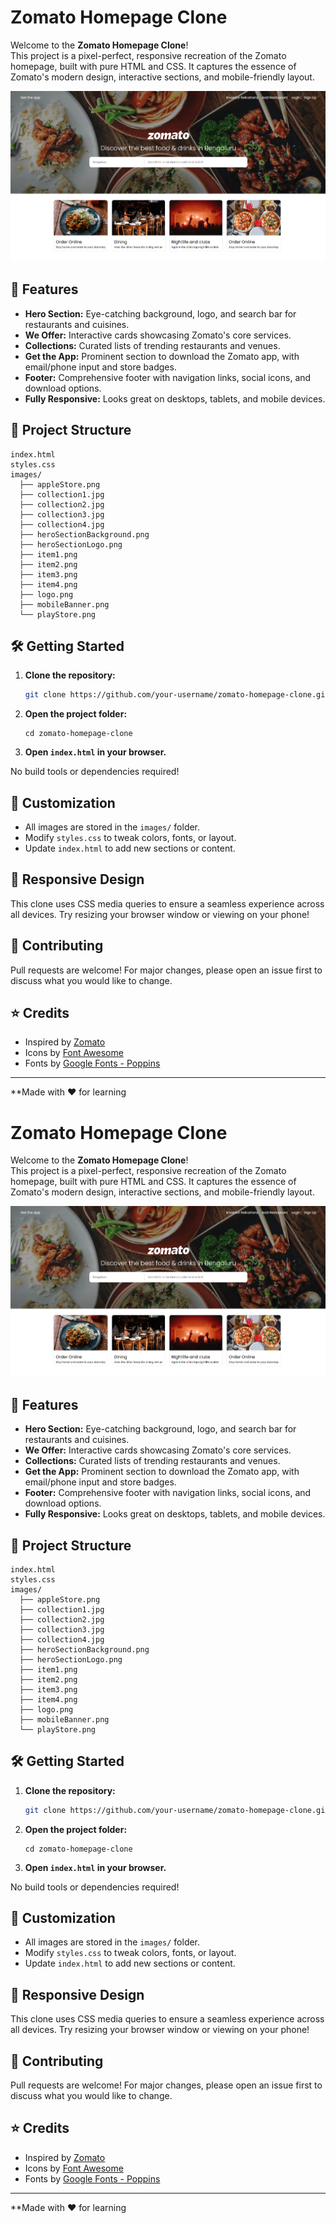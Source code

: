 # Zomato Homepage Clone

Welcome to the **Zomato Homepage Clone**!  
This project is a pixel-perfect, responsive recreation of the Zomato homepage, built with pure HTML and CSS. It captures the essence of Zomato's modern design, interactive sections, and mobile-friendly layout.

![Zomato Homepage Screenshot](images/final_output.png)

## 🚀 Features

- **Hero Section:** Eye-catching background, logo, and search bar for restaurants and cuisines.
- **We Offer:** Interactive cards showcasing Zomato's core services.
- **Collections:** Curated lists of trending restaurants and venues.
- **Get the App:** Prominent section to download the Zomato app, with email/phone input and store badges.
- **Footer:** Comprehensive footer with navigation links, social icons, and download options.
- **Fully Responsive:** Looks great on desktops, tablets, and mobile devices.

## 📁 Project Structure

```
index.html
styles.css
images/
  ├── appleStore.png
  ├── collection1.jpg
  ├── collection2.jpg
  ├── collection3.jpg
  ├── collection4.jpg
  ├── heroSectionBackground.png
  ├── heroSectionLogo.png
  ├── item1.png
  ├── item2.png
  ├── item3.png
  ├── item4.png
  ├── logo.png
  ├── mobileBanner.png
  └── playStore.png
```

## 🛠️ Getting Started

1. **Clone the repository:**
   ```sh
   git clone https://github.com/your-username/zomato-homepage-clone.git
   ```
2. **Open the project folder:**
   ```
   cd zomato-homepage-clone
   ```
3. **Open `index.html` in your browser.**

No build tools or dependencies required!

## 🎨 Customization

- All images are stored in the `images/` folder.
- Modify `styles.css` to tweak colors, fonts, or layout.
- Update `index.html` to add new sections or content.

## 📱 Responsive Design

This clone uses CSS media queries to ensure a seamless experience across all devices. Try resizing your browser window or viewing on your phone!

## 🤝 Contributing

Pull requests are welcome! For major changes, please open an issue first to discuss what you would like to change.

## ⭐ Credits

- Inspired by [Zomato](https://www.zomato.com/)
- Icons by [Font Awesome](https://fontawesome.com/)
- Fonts by [Google Fonts - Poppins](https://fonts.google.com/specimen/Poppins)

---

**Made with ❤️ for learning
# Zomato Homepage Clone

Welcome to the **Zomato Homepage Clone**!  
This project is a pixel-perfect, responsive recreation of the Zomato homepage, built with pure HTML and CSS. It captures the essence of Zomato's modern design, interactive sections, and mobile-friendly layout.

![Zomato Homepage Screenshot](images/final_output.png)

## 🚀 Features

- **Hero Section:** Eye-catching background, logo, and search bar for restaurants and cuisines.
- **We Offer:** Interactive cards showcasing Zomato's core services.
- **Collections:** Curated lists of trending restaurants and venues.
- **Get the App:** Prominent section to download the Zomato app, with email/phone input and store badges.
- **Footer:** Comprehensive footer with navigation links, social icons, and download options.
- **Fully Responsive:** Looks great on desktops, tablets, and mobile devices.

## 📁 Project Structure

```
index.html
styles.css
images/
  ├── appleStore.png
  ├── collection1.jpg
  ├── collection2.jpg
  ├── collection3.jpg
  ├── collection4.jpg
  ├── heroSectionBackground.png
  ├── heroSectionLogo.png
  ├── item1.png
  ├── item2.png
  ├── item3.png
  ├── item4.png
  ├── logo.png
  ├── mobileBanner.png
  └── playStore.png
```

## 🛠️ Getting Started

1. **Clone the repository:**
   ```sh
   git clone https://github.com/your-username/zomato-homepage-clone.git
   ```
2. **Open the project folder:**
   ```
   cd zomato-homepage-clone
   ```
3. **Open `index.html` in your browser.**

No build tools or dependencies required!

## 🎨 Customization

- All images are stored in the `images/` folder.
- Modify `styles.css` to tweak colors, fonts, or layout.
- Update `index.html` to add new sections or content.

## 📱 Responsive Design

This clone uses CSS media queries to ensure a seamless experience across all devices. Try resizing your browser window or viewing on your phone!

## 🤝 Contributing

Pull requests are welcome! For major changes, please open an issue first to discuss what you would like to change.

## ⭐ Credits

- Inspired by [Zomato](https://www.zomato.com/)
- Icons by [Font Awesome](https://fontawesome.com/)
- Fonts by [Google Fonts - Poppins](https://fonts.google.com/specimen/Poppins)

---

**Made with ❤️ for learning
